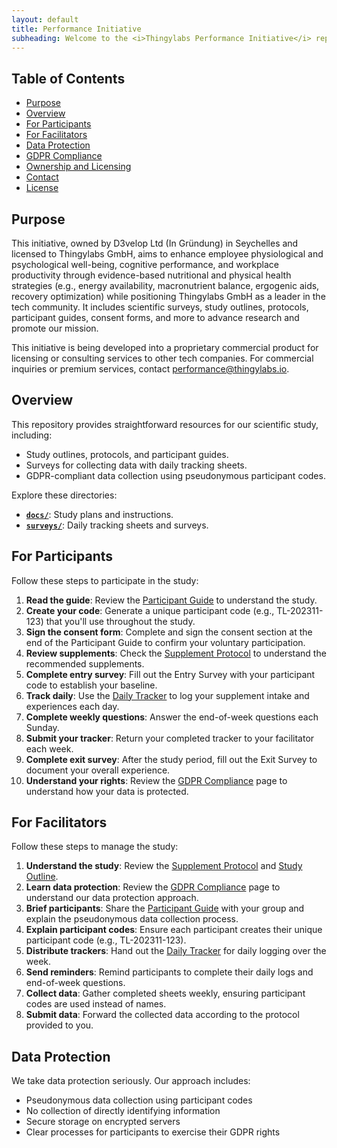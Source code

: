 ```yaml
---
layout: default
title: Performance Initiative
subheading: Welcome to the <i>Thingylabs Performance Initiative</i> repository, supporting our scientific campaign, "Peak Performance through Health at Thingylabs," and related outreach efforts to promote our high-performance, innovative software and cloud development environment through nutritional and physical health strategies.
---
```


<!-- index.md -->

## Table of Contents
- [Purpose](#purpose)
- [Overview](#overview)
- [For Participants](#for-participants)
- [For Facilitators](#for-facilitators)
- [Data Protection](#data-protection)
- [GDPR Compliance](#gdpr-compliance)
- [Ownership and Licensing](#ownership-and-licensing)
- [Contact](#contact)
- [License](#license)

## Purpose
This initiative, owned by D3velop Ltd (In Gründung) in Seychelles and licensed to Thingylabs GmbH, aims to enhance employee physiological and psychological well-being, cognitive performance, and workplace productivity through evidence-based nutritional and physical health strategies (e.g., energy availability, macronutrient balance, ergogenic aids, recovery optimization) while positioning Thingylabs GmbH as a leader in the tech community. It includes scientific surveys, study outlines, protocols, participant guides, consent forms, and more to advance research and promote our mission.

This initiative is being developed into a proprietary commercial product for licensing or consulting services to other tech companies. For commercial inquiries or premium services, contact [performance@thingylabs.io](mailto:performance@thingylabs.io).

## Overview
This repository provides straightforward resources for our scientific study, including:

- Study outlines, protocols, and participant guides.
- Surveys for collecting data with daily tracking sheets.
- GDPR-compliant data collection using pseudonymous participant codes.

Explore these directories:

- **[`docs/`](/thingylabs-performance-initiative/docs)**: Study plans and instructions.
- **[`surveys/`](/thingylabs-performance-initiative/surveys)**: Daily tracking sheets and surveys.

## For Participants
Follow these steps to participate in the study:

1. **Read the guide**: Review the [Participant Guide](/thingylabs-performance-initiative/docs/s1-participant-guide) to understand the study.
2. **Create your code**: Generate a unique participant code (e.g., TL-202311-123) that you'll use throughout the study.
3. **Sign the consent form**: Complete and sign the consent section at the end of the Participant Guide to confirm your voluntary participation.
4. **Review supplements**: Check the [Supplement Protocol](/thingylabs-performance-initiative/docs/s1-supplement-protocol) to understand the recommended supplements.
5. **Complete entry survey**: Fill out the Entry Survey with your participant code to establish your baseline.
6. **Track daily**: Use the [Daily Tracker](/thingylabs-performance-initiative/surveys/s1-daily-tracker) to log your supplement intake and experiences each day.
7. **Complete weekly questions**: Answer the end-of-week questions each Sunday.
8. **Submit your tracker**: Return your completed tracker to your facilitator each week.
9. **Complete exit survey**: After the study period, fill out the Exit Survey to document your overall experience.
10. **Understand your rights**: Review the [GDPR Compliance](/thingylabs-performance-initiative/gdpr-compliance) page to understand how your data is protected.

## For Facilitators
Follow these steps to manage the study:

1. **Understand the study**: Review the [Supplement Protocol](/thingylabs-performance-initiative/docs/s1-supplement-protocol) and [Study Outline](/thingylabs-performance-initiative/docs/study-1-outline).
2. **Learn data protection**: Review the [GDPR Compliance](/thingylabs-performance-initiative/gdpr-compliance) page to understand our data protection approach.
3. **Brief participants**: Share the [Participant Guide](/thingylabs-performance-initiative/docs/s1-participant-guide) with your group and explain the pseudonymous data collection process.
4. **Explain participant codes**: Ensure each participant creates their unique participant code (e.g., TL-202311-123).
5. **Distribute trackers**: Hand out the [Daily Tracker](/thingylabs-performance-initiative/surveys/s1-daily-tracker) for daily logging over the week.
6. **Send reminders**: Remind participants to complete their daily logs and end-of-week questions.
7. **Collect data**: Gather completed sheets weekly, ensuring participant codes are used instead of names.
8. **Submit data**: Forward the collected data according to the protocol provided to you.

## Data Protection
We take data protection seriously. Our approach includes:
- Pseudonymous data collection using participant codes
- No collection of directly identifying information
- Secure storage on encrypted servers
- Clear processes for participants to exercise their GDPR rights

